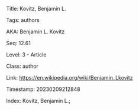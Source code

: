 Title:  Kovitz, Benjamin L.

Tags:   authors

AKA:    Benjamin L. Kovitz

Seq:    12.61

Level:  3 - Article

Class:  author

Link:   https://en.wikipedia.org/wiki/Benjamin_Lkovitz

Timestamp: 20230209212848

Index:  Kovitz, Benjamin L.; 
